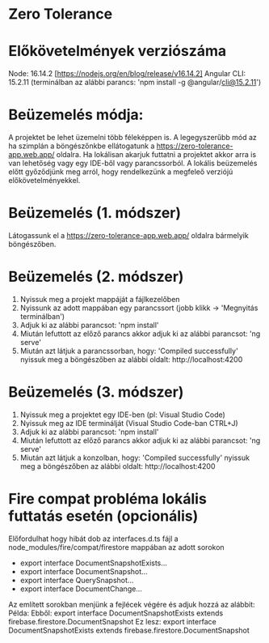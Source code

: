 # Zero Tolerance

# Előkövetelmények verziószáma

Node: 16.14.2 [https://nodejs.org/en/blog/release/v16.14.2]
Angular CLI: 15.2.11 (terminálban az alábbi parancs: 'npm install -g @angular/cli@15.2.11')

# Beüzemelés módja:

A projektet be lehet üzemelni több féleképpen is.
A legegyszerűbb mód az ha szimplán a böngészőnkbe ellátogatunk a https://zero-tolerance-app.web.app/ oldalra.
Ha lokálisan akarjuk futtatni a projektet akkor arra is van lehetőség vagy egy IDE-ből vagy parancssorból.
A lokális beüzemelés előtt győződjünk meg arról, hogy rendelkezünk a megfeleő verziójú előkövetelményekkel.

# Beüzemelés (1. módszer)

Látogassunk el a https://zero-tolerance-app.web.app/ oldalra bármelyik böngészőben.

# Beüzemelés (2. módszer)

1. Nyissuk meg a projekt mappáját a fájlkezelőben
2. Nyissunk az adott mappában egy parancssort (jobb klikk -> 'Megnyitás terminálban')
3. Adjuk ki az alábbi parancsot: 'npm install'
4. Miután lefuttott az előző parancs akkor adjuk ki az alábbi parancsot: 'ng serve'
5. Miután azt látjuk a parancssorban, hogy: 'Compiled successfully' nyissuk meg a böngészőben az alábbi oldalt: http://localhost:4200

# Beüzemelés (3. módszer)

1. Nyissuk meg a projektet egy IDE-ben (pl: Visual Studio Code)
2. Nyissuk meg az IDE terminálját (Visual Studio Code-ban CTRL+J)
3. Adjuk ki az alábbi parancsot: 'npm install'
4. Miután lefuttott az előző parancs akkor adjuk ki az alábbi parancsot: 'ng serve'
5. Miután azt látjuk a konzolban, hogy: 'Compiled successfully' nyissuk meg a böngészőben az alábbi oldalt: http://localhost:4200

# Fire compat probléma lokális futtatás esetén (opcionális)

Előfordulhat hogy hibát dob az interfaces.d.ts fájl a node_modules/fire/compat/firestore mappában az adott sorokon

- export interface DocumentSnapshotExists<T>...
- export interface DocumentSnapshot<T>...
- export interface QuerySnapshot<T>...
- export interface DocumentChange<T>...

Az említett sorokban menjünk a fejlécek végére és adjuk hozzá az alábbit: <T>
Példa:
Ebből: export interface DocumentSnapshotExists<T> extends firebase.firestore.DocumentSnapshot
Ez lesz: export interface DocumentSnapshotExists<T> extends firebase.firestore.DocumentSnapshot<T>
